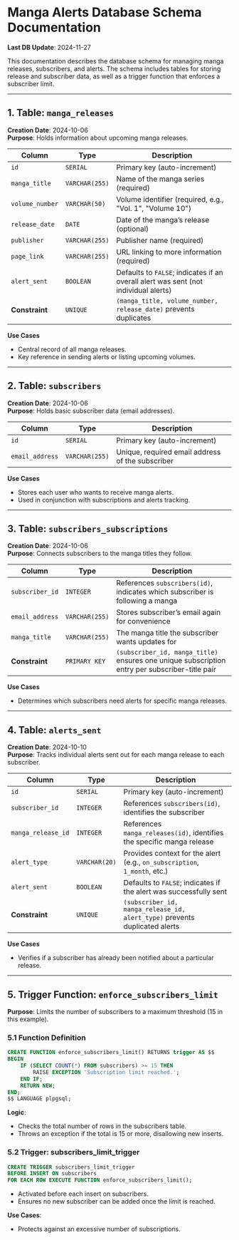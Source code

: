 # Manga Alerts Database Schema Documentation

**Last DB Update**: 2024-11-27

This documentation describes the database schema for managing manga releases, subscribers, and alerts. The schema includes tables for storing release and subscriber data, as well as a trigger function that enforces a subscriber limit.

---

## 1. Table: `manga_releases`
**Creation Date**: 2024-10-06  
**Purpose**: Holds information about upcoming manga releases.

| Column         | Type            | Description                                                            |
|----------------|-----------------|------------------------------------------------------------------------|
| `id`           | `SERIAL`        | Primary key (auto-increment)                                          |
| `manga_title`  | `VARCHAR(255)`  | Name of the manga series (required)                                   |
| `volume_number`| `VARCHAR(50)`   | Volume identifier (required, e.g., "Vol. 1", "Volume 10")             |
| `release_date` | `DATE`          | Date of the manga’s release (optional)                                |
| `publisher`    | `VARCHAR(255)`  | Publisher name (required)                                             |
| `page_link`    | `VARCHAR(255)`  | URL linking to more information (required)                            |
| `alert_sent`   | `BOOLEAN`       | Defaults to `FALSE`; indicates if an overall alert was sent (not individual alerts) |
| **Constraint** | `UNIQUE`        | `(manga_title, volume_number, release_date)` prevents duplicates      |

**Use Cases**  
- Central record of all manga releases.  
- Key reference in sending alerts or listing upcoming volumes.

---

## 2. Table: `subscribers`
**Creation Date**: 2024-10-06  
**Purpose**: Holds basic subscriber data (email addresses).

| Column            | Type           | Description                                          |
|-------------------|---------------|------------------------------------------------------|
| `id`              | `SERIAL`       | Primary key (auto-increment)                        |
| `email_address`   | `VARCHAR(255)` | Unique, required email address of the subscriber    |

**Use Cases**  
- Stores each user who wants to receive manga alerts.  
- Used in conjunction with subscriptions and alerts tracking.

---

## 3. Table: `subscribers_subscriptions`
**Creation Date**: 2024-10-06  
**Purpose**: Connects subscribers to the manga titles they follow.

| Column           | Type            | Description                                                                            |
|------------------|-----------------|----------------------------------------------------------------------------------------|
| `subscriber_id`  | `INTEGER`       | References `subscribers(id)`, indicates which subscriber is following a manga          |
| `email_address`  | `VARCHAR(255)`  | Stores subscriber’s email again for convenience                                        |
| `manga_title`    | `VARCHAR(255)`  | The manga title the subscriber wants updates for                                       |
| **Constraint**   | `PRIMARY KEY`   | `(subscriber_id, manga_title)` ensures one unique subscription entry per subscriber-title pair |

**Use Cases**  
- Determines which subscribers need alerts for specific manga releases.  

---

## 4. Table: `alerts_sent`
**Creation Date**: 2024-10-10  
**Purpose**: Tracks individual alerts sent out for each manga release to each subscriber.

| Column            | Type            | Description                                                                 |
|-------------------|-----------------|-----------------------------------------------------------------------------|
| `id`              | `SERIAL`        | Primary key (auto-increment)                                               |
| `subscriber_id`   | `INTEGER`       | References `subscribers(id)`, identifies the subscriber                     |
| `manga_release_id`| `INTEGER`       | References `manga_releases(id)`, identifies the specific manga release      |
| `alert_type`      | `VARCHAR(20)`   | Provides context for the alert (e.g., `on_subscription`, `1_month`, etc.)    |
| `alert_sent`      | `BOOLEAN`       | Defaults to `FALSE`; indicates if the alert was successfully sent           |
| **Constraint**    | `UNIQUE`        | `(subscriber_id, manga_release_id, alert_type)` prevents duplicated alerts  |

**Use Cases**  
- Verifies if a subscriber has already been notified about a particular release.  

---

## 5. Trigger Function: `enforce_subscribers_limit`
**Purpose**: Limits the number of subscribers to a maximum threshold (15 in this example).

### 5.1 Function Definition
```sql
CREATE FUNCTION enforce_subscribers_limit() RETURNS trigger AS $$
BEGIN
    IF (SELECT COUNT(*) FROM subscribers) >= 15 THEN
        RAISE EXCEPTION 'Subscription limit reached.';
    END IF;
    RETURN NEW;
END;
$$ LANGUAGE plpgsql;
```
**Logic**:
- Checks the total number of rows in the subscribers table.
- Throws an exception if the total is 15 or more, disallowing new inserts.

### 5.2 Trigger: subscribers_limit_trigger
```sql
CREATE TRIGGER subscribers_limit_trigger
BEFORE INSERT ON subscribers
FOR EACH ROW EXECUTE FUNCTION enforce_subscribers_limit();
```
- Activated before each insert on subscribers.
- Ensures no new subscriber can be added once the limit is reached.

**Use Cases**:
- Protects against an excessive number of subscriptions.



